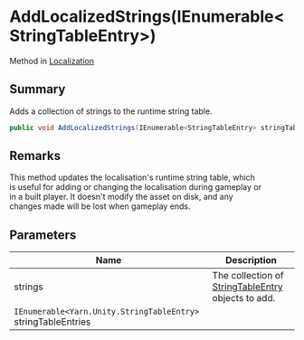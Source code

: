 # AddLocalizedStrings(IEnumerable\<StringTableEntry>)

Method in [Localization](yarn.unity.localization.md)

## Summary

Adds a collection of strings to the runtime string table.

```csharp
public void AddLocalizedStrings(IEnumerable<StringTableEntry> stringTableEntries)
```

## Remarks

This method updates the localisation's runtime string table, which\
is useful for adding or changing the localisation during gameplay or\
in a built player. It doesn't modify the asset on disk, and any\
changes made will be lost when gameplay ends.

## Parameters

| Name                                                          | Description                                                                          |
| ------------------------------------------------------------- | ------------------------------------------------------------------------------------ |
| strings                                                       | The collection of [StringTableEntry](yarn.unity.stringtableentry.md) objects to add. |
| `IEnumerable<Yarn.Unity.StringTableEntry>` stringTableEntries |                                                                                      |
